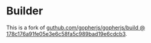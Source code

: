 # Builder

This is a fork of [guthub.com/gopherjs/gopherjs/build @ 178c176a91fe05e3e6c58fa5c989bad19e6cdcb3](https://github.com/gopherjs/gopherjs/tree/178c176a91fe05e3e6c58fa5c989bad19e6cdcb3/build).
